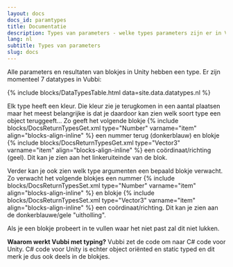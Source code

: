 ```yaml
---
layout: docs
docs_id: paramtypes
title: Documentatie
description: Types van parameters - welke types parameters zijn er in Vubbi?
lang: nl
subtitle: Types van parameters
slug: docs
---
```


Alle parameters en resultaten van blokjes in Unity hebben een type.
Er zijn momenteel 7 datatypes in Vubbi:

{% include blocks/DataTypesTable.html data=site.data.datatypes.nl %}

<p><div>Elk type heeft een kleur. Die kleur zie je terugkomen in een aantal plaatsen maar het meest belangrijke is dat je daardoor kan zien welk soort type een object teruggeeft... 
Zo geeft het volgende blokje {% include blocks/DocsReturnTypesGet.xml type="Number" varname="item" align="blocks-align-inline" %} een nummer terug (donkerblauw) en blokje {% include blocks/DocsReturnTypesGet.xml type="Vector3" varname="item" align="blocks-align-inline" %} een coördinaat/richting (geel). 
Dit kan je zien aan het linkeruiteinde van de blok.</div></p>

<p><div>Verder kan je ook zien welk type argumenten een bepaald blokje verwacht. Zo verwacht het volgende blokjes een nummer
{% include blocks/DocsReturnTypesSet.xml type="Number" varname="item" align="blocks-align-inline" %} en blokje
{% include blocks/DocsReturnTypesSet.xml type="Vector3" varname="item" align="blocks-align-inline" %}
een coördinaat/richting.
Dit kan je zien aan de donkerblauwe/gele "uitholling".</div></p>

Als je een blokje probeert in te vullen waar het niet past zal dit niet lukken.

**Waarom werkt Vubbi met typing?** Vubbi zet de code om naar C# code voor Unity. C# code voor Unity is echter object oriënted en static typed en dit merk je dus ook deels in de blokjes.